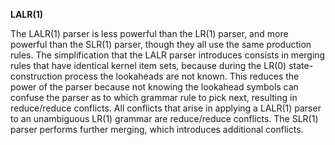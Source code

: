 <B>LALR(1)<BR></B>

The LALR(1) parser is less powerful than the LR(1) parser, and more powerful than the SLR(1) parser, though they all use the same production rules. The simplification that the LALR parser introduces consists in merging rules that have identical kernel item sets, because during the LR(0) state-construction process the lookaheads are not known. This reduces the power of the parser because not knowing the lookahead symbols can confuse the parser as to which grammar rule to pick next, resulting in reduce/reduce conflicts. All conflicts that arise in applying a LALR(1) parser to an unambiguous LR(1) grammar are reduce/reduce conflicts. The SLR(1) parser performs further merging, which introduces additional conflicts.

